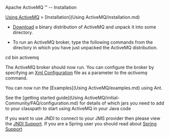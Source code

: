 Apache ActiveMQ ™ -- Installation 

[Using ActiveMQ](using-activemq.md) > [Installation](Using ActiveMQ/installation.md)


*   [Download](OverviewOverview/Overview/download.md) a binary distribution of ActiveMQ and unpack it into some directory.

*   To run an ActiveMQ broker, type the following commands from the directory in which you have just unpacked the ActiveMQ distribution.

cd bin
activemq

The ActiveMQ broker should now run. You can configure the broker by specifying an [Xml Configuration](xml-Community/FAQ/configuration.md) file as a parameter to the _activemq_ command.

You can now run the [Examples](Using ActiveMQ/examples.md) using Ant.

See the [getting started guide](Using ActiveMQ/initial-Community/FAQ/configuration.md) for details of which jars you need to add to your classpath to start using ActiveMQ in your Java code

If you want to use JNDI to connect to your JMS provider then please view the [JNDI Support](Connectivity/Containers/jndi-Community/support.md). If you are a Spring user you should read about [Spring Support](Connectivity/Containers/spring-Community/support.md)

